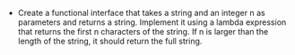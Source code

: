 - Create a functional interface that takes a string and an integer n as parameters and returns a string. Implement it
  using a lambda expression that returns the first n characters of the string. If n is larger than the length of the
  string, it should return the full string.
